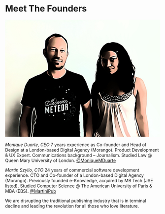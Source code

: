 # Meet The Founders
[![Screen](../assets/founders.jpg)](../assets/founders.jpg)

*Monique Duarte, CEO*
7 years  experience as Co-founder and Head of Design at a London-based Digital Agency  (Morango).
Product Development & UX Expert.
Communications background – Journalism. 
Studied Law @ Queen Mary University of London.
[@MoniqueMDuarte](http://twitter.com/moniquemduarte)

*Martin Szyllo, CTO*
24 years of commercial software development experience. 
CTO and Co-founder of a London-based Digital Agency (Morango).
Previously founded e-Knowledge, acquired by MB Tech (JSE listed).
Studied Computer Science @ The American University of Paris & MBA (EBS).
[@MartiniPub](http://twitter.com/martinipub)

We are disrupting the traditional publishing industry that is in terminal decline and leading the revolution for all those who love literature.
